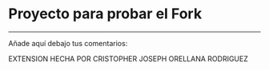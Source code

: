 # Proyecto para probar el Fork

----
Añade aquí debajo tus comentarios:

<!-- A partir de aquí (esta línea no se muestra) -->
EXTENSION HECHA POR CRISTOPHER JOSEPH ORELLANA RODRIGUEZ
